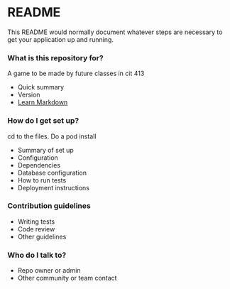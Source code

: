 # README #

This README would normally document whatever steps are necessary to get your application up and running.

### What is this repository for? ###
A game to be made by future classes in cit 413
* Quick summary
* Version
* [Learn Markdown](https://bitbucket.org/tutorials/markdowndemo)

### How do I get set up? ###
cd to the files.  Do a pod install
* Summary of set up
* Configuration
* Dependencies
* Database configuration
* How to run tests
* Deployment instructions

### Contribution guidelines ###

* Writing tests
* Code review
* Other guidelines

### Who do I talk to? ###

* Repo owner or admin
* Other community or team contact